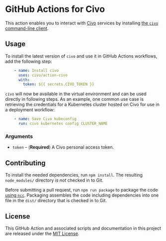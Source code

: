 # GitHub Actions for Civo

This action enables you to interact with [Civo](https://www.civo.com/) services by installing [the `civo` command-line client](https://github.com/civo/cli).

## Usage

To install the latest version of `civo` and use it in GitHub Actions workflows, add the following step:

```yaml
    - name: Install civo
      uses: civo/action-civo
      with:
        token: ${{ secrets.CIVO_TOKEN }}
```

`civo` will now be available in the virtual environment and can be used directly in following steps. As an example, one common use case is retrieving the credentials for a Kubernetes cluster hosted on Civo for use in a deployment workflow:

```yaml
    - name: Save Civo kubeconfig
      run: civo kubernetes config CLUSTER_NAME
```

### Arguments

- `token` – (**Required**) A Civo personal access token.

## Contributing

To install the needed dependencies, run `npm install`. The resulting `node_modules/` directory _is not_ checked in to Git.

Before submitting a pull request, run `npm run package` to package the code [using `ncc`](https://github.com/zeit/ncc#ncc). Packaging assembles the code including dependencies into one file in the `dist/` directory that is checked in to Git.

## License

This GitHub Action and associated scripts and documentation in this project are released under the [MIT License](LICENSE).
